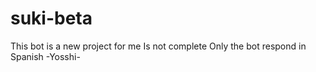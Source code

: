 # suki-beta
This bot is a new project for me
Is not complete
Only the bot respond in Spanish
-Yosshi-
